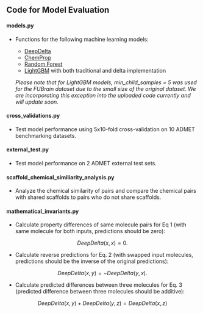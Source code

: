 ## Code for Model Evaluation


#### models.py
* Functions for the following machine learning models:
  * [DeepDelta](https://github.com/RekerLab/DeepDelta)
  * [ChemProp](https://github.com/chemprop/chemprop) 
  * [Random Forest](https://scikit-learn.org/stable/modules/generated/sklearn.ensemble.RandomForestRegressor.html)
  * [LightGBM](https://www.microsoft.com/en-us/research/project/lightgbm/) with both traditional and delta implementation
  
  _Please note that for LightGBM models, min_child_samples = 5 was used for the FUBrain dataset due to the small size of the original dataset. We are incorporating this exception into the uploaded code currently and will update soon._

#### cross_validations.py
* Test model performance using 5x10-fold cross-validation on 10 ADMET benchmarking datasets.

#### external_test.py
* Test model performance on 2 ADMET external test sets. 

#### scaffold_chemical_similiarity_analysis.py
* Analyze the chemical similarity of pairs and compare the chemical pairs with shared scaffolds to pairs who do not share scaffolds. 

#### mathematical_invariants.py
* Calculate property differences of same molecule pairs for Eq 1 (with same molecule for both inputs, predictions should be zero): 
```math
DeepDelta(x,x)= 0. 
```

* Calculate reverse predictions for Eq. 2 (with swapped input molecules, predictions should be the inverse of the original predictions):
```math
DeepDelta(x,y)= -DeepDelta(y,x).
```

* Calculate predicted differences between three molecules for Eq. 3 (predicted difference between three molecules should be additive):
```math
DeepDelta(x,y) + DeepDelta(y,z)= DeepDelta(x,z)
```

